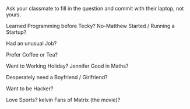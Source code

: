 Ask your classmate to fill in the question and commit with their laptop, not yours.

Learned Programming before Tecky?
No-Matthew
Started / Running a Startup?

Had an unusual Job?

Prefer Coffee or Tea?

Went to Working Holiday?
Jennifer
Good in Maths?

Desperately need a Boyfriend / Girlfriend?

Want to be Hacker?

Love Sports?
kelvin
Fans of Matrix (the movie)?
